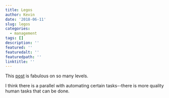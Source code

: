 ```yaml
---
title: Legos
author: Kevin
date: '2018-06-11'
slug: legos
categories:
  - management
tags: []
description: ''
featured: ''
featuredalt: ''
featuredpath: ''
linktitle: ''
---
```


This [post](http://firstround.com/review/give-away-your-legos-and-other-commandments-for-scaling-startups/) is fabulous on so many levels. 

I think there is a parallel with automating certain tasks--there is more quality human tasks that can be done. 